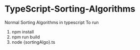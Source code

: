 # TypeScript-Sorting-Algorithms

Normal Sorting Algorithms in typescript
To run
1. npm install
2. npm run build
3. node {sortingAlgo}.ts
